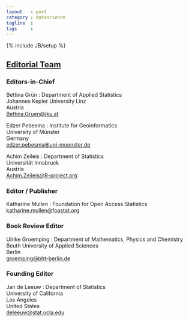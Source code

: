 ```yaml
---
layout   : post
category : datascience
tagline  : 
tags     : 
---
```

{% include JB/setup %}

## [Editorial Team](http://www.jstatsoft.org/about/editorialTeam)

### Editors-in-Chief

Bettina Grün
:   Department of Applied Statistics  
    Johannes Kepler University Linz  
    Austria  
    Bettina.Gruen@jku.at

Edzer Pebesma
:   Institute for Geoinformatics  
    University of Münster  
    Germany  
    edzer.pebesma@uni-muenster.de

Achim Zeileis
:   Department of Statistics  
    Universität Innsbruck  
    Austria  
    Achim.Zeileis@R-project.org

### Editor / Publisher

Katharine Mullen
:   Foundation for Open Access Statistics  
    katharine.mullen@foastat.org

### Book Review Editor

Ulrike Groemping
:   Department of Mathematics, Physics and Chemistry  
    Beuth University of Applied Sciences  
    Berlin  
    groemping@bht-berlin.de

### Founding Editor

Jan de Leeuw
:   Department of Statistics  
    University of California  
    Los Angeles  
    United States  
    deleeuw@stat.ucla.edu
